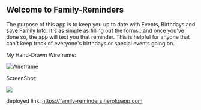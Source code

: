 ## Welcome to Family-Reminders

The purpose of this app is to keep you up to date with Events, Birthdays and save Family Info. It's as simple as filling out the forms...and once you've done so, the app will text you that reminder. This is helpful for anyone that can't keep track of everyone's birthdays or special events going on. 

My Hand-Drawn Wireframe:

![Wireframe](https://i.imgur.com/RMTiyhu.jpg)

ScreenShot:

![](https://i.imgur.com/mLOv383.png)

deployed link: https://family-reminders.herokuapp.com
